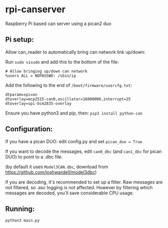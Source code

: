 # rpi-canserver
Raspberry Pi based can server using a pican2 duo


## Pi setup:

Allow can_reader to automatically bring can network link up/down:

Run `sudo visudo` and add this to the bottom of the file:
```
# Allow bringing up/down can network
%users ALL = NOPASSWD: /sbin/ip
```

Add the following to the end of `/boot/firmware/usercfg.txt`:
```
dtparam=spi=on
dtoverlay=mcp2515-can0,oscillator=16000000,interrupt=25
dtoverlay=spi-bcm2835-overlay
```

Ensure you have python3 and pip, then: `pip3 install python-can`

## Configuration:

If you have a pican DUO: edit config.py and set `pican_duo = True`

If you want to decode the messages, edit `can0_dbc` (and `can1_dbc` for pican DUO) to point to a .dbc file.

(by default it uses `Model3CAN.dbc`, download from https://github.com/joshwardell/model3dbc)

If you are decoding, it's recommended to set up a filter. Raw messages are not filtered, so .asc logging is not affected. 
However by filtering which messages are decoded, you'll save considerable CPU usage.

## Running:

`python3 main.py`